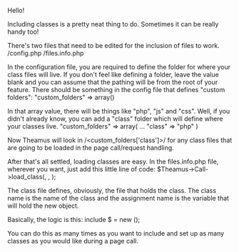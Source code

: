 Hello!

Including classes is a pretty neat thing to do.  Sometimes it can be really handy too!

There's two files that need to be edited for the inclusion of files to work.
<feature>/config.php
<feature>/files.info.php

In the configuration file, you are required to define the folder for where your class files will live.  If you don't feel like defining a folder, leave the value blank and you can assume that the pathing will be from the root of your feature.  There should be something in the config file that defines "custom folders":
"custom_folders"  => array()

In that array value, there will be things like "php", "js" and "css".  Well, if you didn't already know, you can add a "class" folder which will define where your classes live.
"custom_folders" => array(
	...
	"class" => "php"
)

Now Theamus will look in <feature>/<custom_folders['class']>/ for any class files that are going to be loaded in the page call/request handling.

After that's all settled, loading classes are easy.  In the files.info.php file, wherever you want, just add this little line of code:
$Theamus->Call->load_class(<class file>, <class name>, <assignment name>);

The class file defines, obviously, the file that holds the class.  The class name is the name of the class and the assignment name is the variable that will hold the new object.

Basically, the logic is this:
include <class file>
$<assignment name> = new <class name>();

You can do this as many times as you want to include and set up as many classes as you would like during a page call.